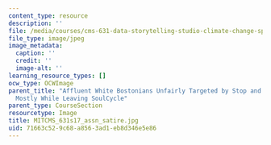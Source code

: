 ```yaml
---
content_type: resource
description: ''
file: /media/courses/cms-631-data-storytelling-studio-climate-change-spring-2017/71663c529c68a8563ad1eb8d346e5e86_MITCMS_631s17_assn_satire.jpg
file_type: image/jpeg
image_metadata:
  caption: ''
  credit: ''
  image-alt: ''
learning_resource_types: []
ocw_type: OCWImage
parent_title: "Affluent White Bostonians Unfairly Targeted by Stop and Frisk Practices\u2026\
  Mostly While Leaving SoulCycle"
parent_type: CourseSection
resourcetype: Image
title: MITCMS_631s17_assn_satire.jpg
uid: 71663c52-9c68-a856-3ad1-eb8d346e5e86
---
```

